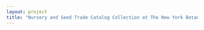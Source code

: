 ```yaml
--- 
layout: project 
title: "Nursery and Seed Trade Catalog Collection at The New York Botanical Garden" 
---
```



